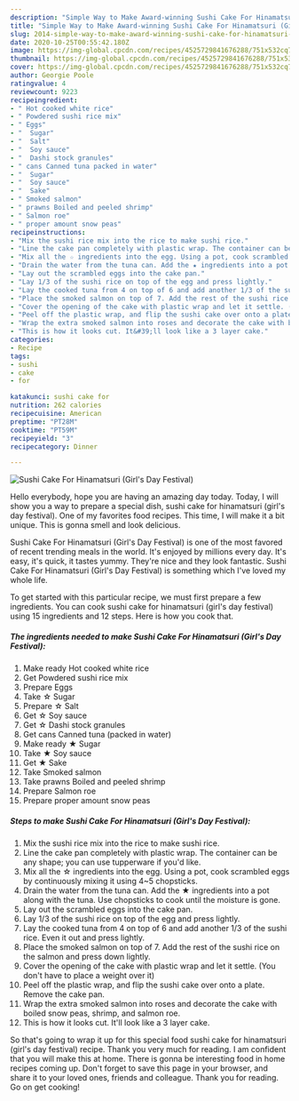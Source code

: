 ```yaml
---
description: "Simple Way to Make Award-winning Sushi Cake For Hinamatsuri (Girl&amp;#39;s Day Festival)"
title: "Simple Way to Make Award-winning Sushi Cake For Hinamatsuri (Girl&amp;#39;s Day Festival)"
slug: 2014-simple-way-to-make-award-winning-sushi-cake-for-hinamatsuri-girl-and-39-s-day-festival
date: 2020-10-25T00:55:42.180Z
image: https://img-global.cpcdn.com/recipes/4525729841676288/751x532cq70/sushi-cake-for-hinamatsuri-girls-day-festival-recipe-main-photo.jpg
thumbnail: https://img-global.cpcdn.com/recipes/4525729841676288/751x532cq70/sushi-cake-for-hinamatsuri-girls-day-festival-recipe-main-photo.jpg
cover: https://img-global.cpcdn.com/recipes/4525729841676288/751x532cq70/sushi-cake-for-hinamatsuri-girls-day-festival-recipe-main-photo.jpg
author: Georgie Poole
ratingvalue: 4
reviewcount: 9223
recipeingredient:
- " Hot cooked white rice"
- " Powdered sushi rice mix"
- " Eggs"
- "  Sugar"
- "  Salt"
- "  Soy sauce"
- "  Dashi stock granules"
- " cans Canned tuna packed in water"
- "  Sugar"
- "  Soy sauce"
- "  Sake"
- " Smoked salmon"
- " prawns Boiled and peeled shrimp"
- " Salmon roe"
- " proper amount snow peas"
recipeinstructions:
- "Mix the sushi rice mix into the rice to make sushi rice."
- "Line the cake pan completely with plastic wrap. The container can be any shape; you can use tupperware if you&#39;d like."
- "Mix all the ☆ ingredients into the egg. Using a pot, cook scrambled eggs by continuously mixing it using 4~5 chopsticks."
- "Drain the water from the tuna can. Add the ★ ingredients into a pot along with the tuna. Use chopsticks to cook until the moisture is gone."
- "Lay out the scrambled eggs into the cake pan."
- "Lay 1/3 of the sushi rice on top of the egg and press lightly."
- "Lay the cooked tuna from 4 on top of 6 and add another 1/3 of the sushi rice. Even it out and press lightly."
- "Place the smoked salmon on top of 7. Add the rest of the sushi rice on the salmon and press down lightly."
- "Cover the opening of the cake with plastic wrap and let it settle. (You don&#39;t have to place a weight over it)"
- "Peel off the plastic wrap, and flip the sushi cake over onto a plate. Remove the cake pan."
- "Wrap the extra smoked salmon into roses and decorate the cake with boiled snow peas, shrimp, and salmon roe."
- "This is how it looks cut. It&#39;ll look like a 3 layer cake."
categories:
- Recipe
tags:
- sushi
- cake
- for

katakunci: sushi cake for 
nutrition: 262 calories
recipecuisine: American
preptime: "PT28M"
cooktime: "PT59M"
recipeyield: "3"
recipecategory: Dinner

---
```



![Sushi Cake For Hinamatsuri (Girl&#39;s Day Festival)](https://img-global.cpcdn.com/recipes/4525729841676288/751x532cq70/sushi-cake-for-hinamatsuri-girls-day-festival-recipe-main-photo.jpg)

Hello everybody, hope you are having an amazing day today. Today, I will show you a way to prepare a special dish, sushi cake for hinamatsuri (girl&#39;s day festival). One of my favorites food recipes. This time, I will make it a bit unique. This is gonna smell and look delicious.

Sushi Cake For Hinamatsuri (Girl&#39;s Day Festival) is one of the most favored of recent trending meals in the world. It's enjoyed by millions every day. It's easy, it's quick, it tastes yummy. They're nice and they look fantastic. Sushi Cake For Hinamatsuri (Girl&#39;s Day Festival) is something which I've loved my whole life.




To get started with this particular recipe, we must first prepare a few ingredients. You can cook sushi cake for hinamatsuri (girl&#39;s day festival) using 15 ingredients and 12 steps. Here is how you cook that.

<!--inarticleads1-->

##### The ingredients needed to make Sushi Cake For Hinamatsuri (Girl&#39;s Day Festival):

1. Make ready  Hot cooked white rice
1. Get  Powdered sushi rice mix
1. Prepare  Eggs
1. Take  ☆ Sugar
1. Prepare  ☆ Salt
1. Get  ☆ Soy sauce
1. Get  ☆ Dashi stock granules
1. Get  cans Canned tuna (packed in water)
1. Make ready  ★ Sugar
1. Take  ★ Soy sauce
1. Get  ★ Sake
1. Take  Smoked salmon
1. Take  prawns Boiled and peeled shrimp
1. Prepare  Salmon roe
1. Prepare  proper amount snow peas




<!--inarticleads2-->

##### Steps to make Sushi Cake For Hinamatsuri (Girl&#39;s Day Festival):

1. Mix the sushi rice mix into the rice to make sushi rice.
1. Line the cake pan completely with plastic wrap. The container can be any shape; you can use tupperware if you&#39;d like.
1. Mix all the ☆ ingredients into the egg. Using a pot, cook scrambled eggs by continuously mixing it using 4~5 chopsticks.
1. Drain the water from the tuna can. Add the ★ ingredients into a pot along with the tuna. Use chopsticks to cook until the moisture is gone.
1. Lay out the scrambled eggs into the cake pan.
1. Lay 1/3 of the sushi rice on top of the egg and press lightly.
1. Lay the cooked tuna from 4 on top of 6 and add another 1/3 of the sushi rice. Even it out and press lightly.
1. Place the smoked salmon on top of 7. Add the rest of the sushi rice on the salmon and press down lightly.
1. Cover the opening of the cake with plastic wrap and let it settle. (You don&#39;t have to place a weight over it)
1. Peel off the plastic wrap, and flip the sushi cake over onto a plate. Remove the cake pan.
1. Wrap the extra smoked salmon into roses and decorate the cake with boiled snow peas, shrimp, and salmon roe.
1. This is how it looks cut. It&#39;ll look like a 3 layer cake.




So that's going to wrap it up for this special food sushi cake for hinamatsuri (girl&#39;s day festival) recipe. Thank you very much for reading. I am confident that you will make this at home. There is gonna be interesting food in home recipes coming up. Don't forget to save this page in your browser, and share it to your loved ones, friends and colleague. Thank you for reading. Go on get cooking!
